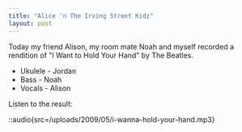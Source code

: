 ```yaml
---
title: "Alice 'n The Irving Street Kidz"
layout: post
---
```


Today my friend Alison, my room mate Noah and myself recorded a rendition of "I
Want to Hold Your Hand" by The Beatles.

- Ukulele - Jordan
- Bass - Noah
- Vocals - Alison

Listen to the result:

::audio{src=/uploads/2009/05/i-wanna-hold-your-hand.mp3}
